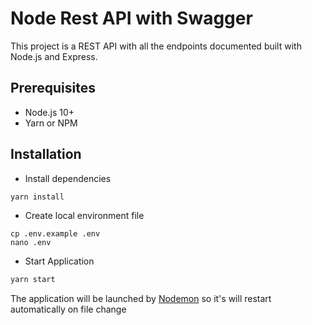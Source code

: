 # Node Rest API with Swagger

This project is a REST API with all the endpoints documented built with Node.js and Express.

## Prerequisites
- Node.js 10+
- Yarn or NPM

## Installation
- Install dependencies
```bash
yarn install
```
- Create local environment file
```shell
cp .env.example .env
nano .env
```
- Start Application
```bash
yarn start
```
The application will be launched by [Nodemon](https://nodemon.com) so it's will restart automatically on file change
